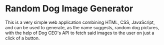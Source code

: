# Random Dog Image Generator

This is a very simple web application combining HTML, CSS, JavaScript, and can be used to generate, as the name suggests, random dog pictures, with the help of Dog CEO's API to fetch said images to the user on just a click of a button. 
